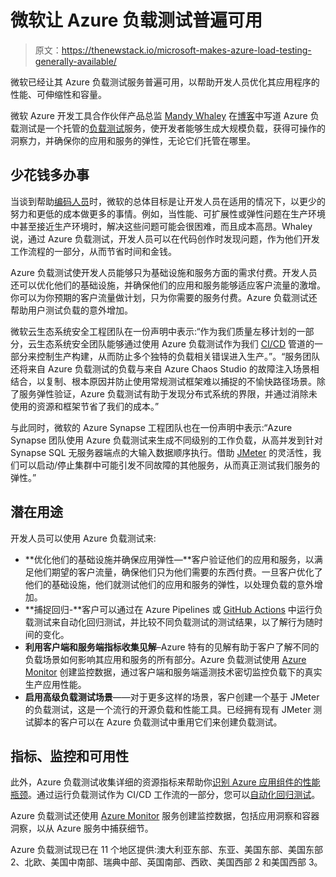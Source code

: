 # 微软让 Azure 负载测试普遍可用

> 原文：<https://thenewstack.io/microsoft-makes-azure-load-testing-generally-available/>

微软已经让其 Azure 负载测试服务普遍可用，以帮助开发人员优化其应用程序的性能、可伸缩性和容量。

微软 Azure 开发工具合作伙伴产品总监 [Mandy Whaley](https://www.linkedin.com/in/mandywhaley/) 在[博客](https://azure.microsoft.com/en-us/blog/microsoft-azure-load-testing-is-now-generally-available/)中写道 Azure 负载测试是一个托管的[负载测试](https://thenewstack.io/simple-load-testing-with-github-actions/)服务，使开发者能够生成大规模负载，获得可操作的洞察力，并确保你的应用和服务的弹性，无论它们托管在哪里。

## 少花钱多办事

当谈到帮助[编码人员](https://thenewstack.io/pro-coders-key-to-stopping-citizen-developer-security-breach/)时，微软的总体目标是让开发人员在适用的情况下，以更少的努力和更低的成本做更多的事情。例如，当性能、可扩展性或弹性问题在生产环境中甚至接近生产环境时，解决这些问题可能会很困难，而且成本高昂。Whaley 说，通过 Azure 负载测试，开发人员可以在代码创作时发现问题，作为他们开发工作流程的一部分，从而节省时间和金钱。

Azure 负载测试使开发人员能够只为基础设施和服务方面的需求付费。开发人员还可以优化他们的基础设施，并确保他们的应用和服务能够适应客户流量的激增。你可以为你预期的客户流量做计划，只为你需要的服务付费。Azure 负载测试还帮助用户测试负载的意外增加。

微软云生态系统安全工程团队在一份声明中表示:“作为我们质量左移计划的一部分，云生态系统安全团队能够通过使用 Azure 负载测试作为我们 [CI/CD](https://thenewstack.io/a-brief-devops-history-the-road-to-ci-cd/) 管道的一部分来控制生产构建，从而防止多个独特的负载相关错误进入生产。”。“服务团队还将来自 Azure 负载测试的负载与来自 Azure Chaos Studio 的故障注入场景相结合，以复制、根本原因并防止使用常规测试框架难以捕捉的不愉快路径场景。除了服务弹性验证，Azure 负载测试有助于发现分布式系统的界限，并通过消除未使用的资源和框架节省了我们的成本。”

与此同时，微软的 Azure Synapse 工程团队也在一份声明中表示:“Azure Synapse 团队使用 Azure 负载测试来生成不同级别的工作负载，从高并发到针对 Synapse SQL 无服务器端点的大输入数据顺序执行。借助 [JMeter](https://jmeter.apache.org/) 的灵活性，我们可以启动/停止集群中可能引发不同故障的其他服务，从而真正测试我们服务的弹性。”

## 潜在用途

开发人员可以使用 Azure 负载测试来:

*   **优化他们的基础设施并确保应用弹性—**客户验证他们的应用和服务，以满足他们期望的客户流量，确保他们只为他们需要的东西付费。一旦客户优化了他们的基础设施，他们就测试他们的应用和服务的弹性，以处理负载的意外增加。
*   **捕捉回归-**客户可以通过在 Azure Pipelines 或 [GitHub Actions](https://thenewstack.io/8-github-actions-for-setting-up-your-ci-cd-pipelines/) 中运行负载测试来自动化回归测试，并比较不同负载测试的测试结果，以了解行为随时间的变化。
*   **利用客户端和服务端指标收集见解**–Azure 特有的见解有助于客户了解不同的负载场景如何影响其应用和服务的所有部分。Azure 负载测试使用 [Azure Monitor](https://www.gartner.com/reviews/market/application-performance-monitoring-and-observability/vendor/microsoft/product/azure-monitor) 创建监控数据，通过客户端和服务端遥测技术密切监控负载下的真实生产应用性能。
*   **启用高级负载测试场景**——对于更多这样的场景，客户创建一个基于 JMeter 的负载测试，这是一个流行的开源负载和性能工具。已经拥有现有 JMeter 测试脚本的客户可以在 Azure 负载测试中重用它们来创建负载测试。

## 指标、监控和可用性

此外，Azure 负载测试收集详细的资源指标来帮助你[识别 Azure 应用组件的性能瓶颈](https://aka.ms/MALT-IDperformancebottlenecks)。通过运行负载测试作为 CI/CD 工作流的一部分，您可以[自动化回归测试](https://aka.ms/MALT-AutomateRegressionTesting)。

Azure 负载测试还使用 [Azure Monitor](https://learn.microsoft.com/azure/azure-monitor/overview) 服务创建监控数据，包括应用洞察和容器洞察，以从 Azure 服务中捕获细节。

Azure 负载测试现已在 11 个地区提供:澳大利亚东部、东亚、美国东部、美国东部 2、北欧、美国中南部、瑞典中部、英国南部、西欧、美国西部 2 和美国西部 3。

<svg xmlns:xlink="http://www.w3.org/1999/xlink" viewBox="0 0 68 31" version="1.1"><title>Group</title> <desc>Created with Sketch.</desc></svg>